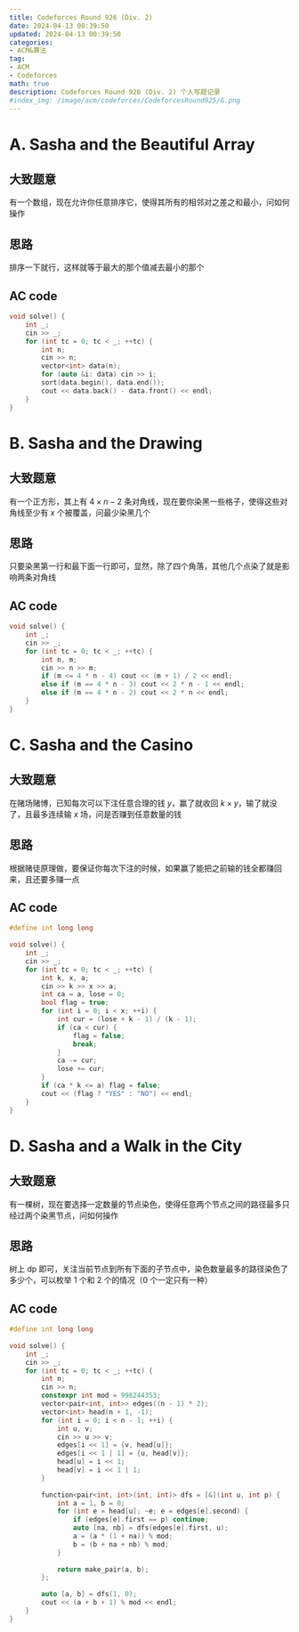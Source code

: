 ```yaml
---
title: Codeforces Round 926 (Div. 2)
date: 2024-04-13 00:39:50
updated: 2024-04-13 00:39:50
categories:
- ACM&算法
tag:
- ACM
- Codeforces
math: true
description: Codeforces Round 926 (Div. 2) 个人写题记录
#index_img: /image/acm/codeforces/CodeforcesRound925/G.png
---
```


# A. Sasha and the Beautiful Array

## 大致题意

有一个数组，现在允许你任意排序它，使得其所有的相邻对之差之和最小，问如何操作

## 思路

排序一下就行，这样就等于最大的那个值减去最小的那个

## AC code

```cpp
void solve() {
    int _;
    cin >> _;
    for (int tc = 0; tc < _; ++tc) {
        int n;
        cin >> n;
        vector<int> data(n);
        for (auto &i: data) cin >> i;
        sort(data.begin(), data.end());
        cout << data.back() - data.front() << endl;
    }
}
```

# B. Sasha and the Drawing

## 大致题意

有一个正方形，其上有 $4 \times n - 2$ 条对角线，现在要你染黑一些格子，使得这些对角线至少有 $x$ 个被覆盖，问最少染黑几个

## 思路

只要染黑第一行和最下面一行即可，显然，除了四个角落，其他几个点染了就是影响两条对角线

## AC code

```cpp
void solve() {
    int _;
    cin >> _;
    for (int tc = 0; tc < _; ++tc) {
        int n, m;
        cin >> n >> m;
        if (m <= 4 * n - 4) cout << (m + 1) / 2 << endl;
        else if (m == 4 * n - 3) cout << 2 * n - 1 << endl;
        else if (m == 4 * n - 2) cout << 2 * n << endl;
    }
}
```

# C. Sasha and the Casino

## 大致题意

在赌场赌博，已知每次可以下注任意合理的钱 $y$，赢了就收回 $k \times y$，输了就没了，且最多连续输 $x$ 场，问是否赚到任意数量的钱

## 思路

根据赌徒原理做，要保证你每次下注的时候，如果赢了能把之前输的钱全都赚回来，且还要多赚一点

## AC code

```cpp
#define int long long
 
void solve() {
    int _;
    cin >> _;
    for (int tc = 0; tc < _; ++tc) {
        int k, x, a;
        cin >> k >> x >> a;
        int ca = a, lose = 0;
        bool flag = true;
        for (int i = 0; i < x; ++i) {
            int cur = (lose + k - 1) / (k - 1);
            if (ca < cur) {
                flag = false;
                break;
            }
            ca -= cur;
            lose += cur;
        }
        if (ca * k <= a) flag = false;
        cout << (flag ? "YES" : "NO") << endl;
    }
}
```

# D. Sasha and a Walk in the City

## 大致题意

有一棵树，现在要选择一定数量的节点染色，使得任意两个节点之间的路径最多只经过两个染黑节点，问如何操作

## 思路

树上 dp 即可，关注当前节点到所有下面的子节点中，染色数量最多的路径染色了多少个，可以枚举 1 个和 2 个的情况（0 个一定只有一种）

## AC code

```cpp
#define int long long
 
void solve() {
    int _;
    cin >> _;
    for (int tc = 0; tc < _; ++tc) {
        int n;
        cin >> n;
        constexpr int mod = 998244353;
        vector<pair<int, int>> edges((n - 1) * 2);
        vector<int> head(n + 1, -1);
        for (int i = 0; i < n - 1; ++i) {
            int u, v;
            cin >> u >> v;
            edges[i << 1] = {v, head[u]};
            edges[i << 1 | 1] = {u, head[v]};
            head[u] = i << 1;
            head[v] = i << 1 | 1;
        }
 
        function<pair<int, int>(int, int)> dfs = [&](int u, int p) {
            int a = 1, b = 0;
            for (int e = head[u]; ~e; e = edges[e].second) {
                if (edges[e].first == p) continue;
                auto [na, nb] = dfs(edges[e].first, u);
                a = (a * (1 + na)) % mod;
                b = (b + na + nb) % mod;
            }
 
            return make_pair(a, b);
        };
 
        auto [a, b] = dfs(1, 0);
        cout << (a + b + 1) % mod << endl;
    }
}
```
